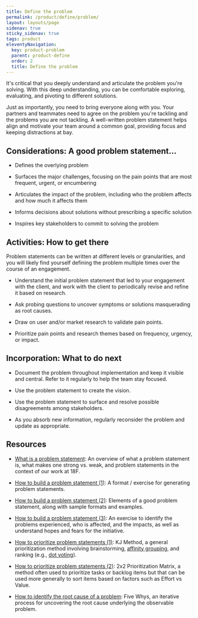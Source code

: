 ```yaml
---
title: Define the problem
permalink: /product/define/problem/
layout: layouts/page
sidenav: true
sticky_sidenav: true
tags: product
eleventyNavigation:
  key: product-problem
  parent: product-define
  order: 2
  title: Define the problem
---
```


It's critical that you deeply understand and articulate the problem you're solving. With this deep understanding, you can be comfortable exploring, evaluating, and pivoting to different solutions.

Just as importantly, you need to bring everyone along with you. Your partners and teammates need to agree on the problem you're tackling and the problems you are not tackling. A well-written problem statement helps align and motivate your team around a common goal, providing focus and keeping distractions at bay.

## Considerations: A good problem statement...

- Defines the overlying problem

- Surfaces the major challenges, focusing on the pain points that are most frequent, urgent, or encumbering

- Articulates the impact of the problem, including who the problem affects and how much it affects them

- Informs decisions about solutions without prescribing a specific solution

- Inspires key stakeholders to commit to solving the problem

## Activities: How to get there

Problem statements can be written at different levels or granularities, and you will likely find yourself defining the problem multiple times over the course of an engagement.

- Understand the initial problem statement that led to your engagement with the client, and work with the client to periodically revise and refine it based on research.

- Ask probing questions to uncover symptoms or solutions masquerading as root causes.

- Draw on user and/or market research to validate pain points.

- Prioritize pain points and research themes based on frequency, urgency, or impact.

## Incorporation: What to do next

- Document the problem throughout implementation and keep it visible and central. Refer to it regularly to help the team stay focused.

- Use the problem statement to create the vision.

- Use the problem statement to surface and resolve possible disagreements among stakeholders.

- As you absorb new information, regularly reconsider the problem and update as appropriate.

## Resources

- [What is a problem statement](https://docs.google.com/presentation/d/1KDf3rppwlkZGzNsG-dn1CbkaYWlO8B1H2Is54646A4A/edit#slide=id.g1d7a840d6b_0_78): An overview of what a problem statement is, what makes one strong vs. weak, and problem statements in the context of our work at 18F.

- [How to build a problem statement (1)](https://medium.com/eightshapes-llc/how-to-build-a-problem-statement-d1f21713720b): A format / exercise for generating problem statements.

- [How to build a problem statement (2)](https://docs.google.com/document/d/1GjzpUHQZGWG8lEzg8ZAMqRG3tZhaw_V010OUnt9yKeI/edit#): Elements of a good problem statement, along with sample formats and examples.

- <a href="https://app.mural.co/t/gsa6/m/gsa6/1614280571328/064874369c7597eb3467fec790202b46ffe41f99" class="private-link">How to build a problem statement (3)</a>: An exercise to identify the problems experienced, who is affected, and the impacts, as well as understand hopes and fears for the initiative.

- [How to prioritize problem statements (1)](https://guides.18f.gov/methods/discover/kj-method/): KJ Method, a general prioritization method involving brainstorming, [affinity grouping](https://guides.18f.gov/methods/decide/affinity-mapping/), and ranking (e.g., [dot voting](https://guides.18f.gov/methods/discover/dot-voting/)).

- [How to prioritize problem statements (2)](https://www.mindtheproduct.com/enter-matrix-lean-prioritisation/): 2x2 Prioritization Matrix, a method often used to prioritize tasks or backlog items but that can be used more generally to sort items based on factors such as Effort vs Value.

- [How to identify the root cause of a problem](https://guides.18f.gov/methods/discover/five-whys/): Five Whys, an iterative process for uncovering the root cause underlying the observable problem.

